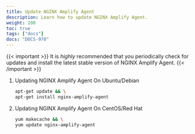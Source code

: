 ```yaml
---
title: Update NGINX Amplify Agent
description: Learn how to update NGINX Amplify Agent.
weight: 200
toc: true
tags: ["docs"]
docs: "DOCS-970"
---
```


{{< important >}}
It is *highly* recommended that you periodically check for updates and install the latest stable version of NGINX Amplify Agent.
{{< /important >}}

 1. Updating NGINX Amplify Agent On Ubuntu/Debian

    ```bash
    apt-get update && \
    apt-get install nginx-amplify-agent
    ```

 2. Updating NGINX Amplify Agent On CentOS/Red Hat

    ```bash
    yum makecache && \
    yum update nginx-amplify-agent
    ```